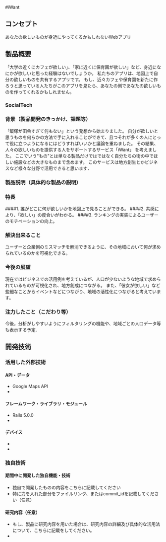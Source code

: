 #iWant
## コンセプト
あなたの欲しいものが身近にやってくるかもしれないWebアプリ
## 製品概要
「大学の近くにカフェが欲しい」、「家に近くに保育園が欲しい」など、身近になにかが欲しいと思った経験はないでしょうか。
私たちのアプリは、地図上で自分の欲しいものを共有するアプリです。
もし、近々カフェや保育園を新たに作ろうと思っている人たちがこのアプリを見たら、あなたの側であなたの欲しいものを作ってくれるかもしれません。

### SocialTech

### 背景（製品開発のきっかけ、課題等）
「飯塚が田舎すぎて何もない」という発想から始まりました。
自分が欲しいと思うものを何らかの方法で手に入れることができて、且つそれが多くの人にとって役に立つようになるにはどうすればいいかと議論を重ねました。
その結果、人々の欲しいものを提供する人をサポートするサービス「iWant」 を考えました。
ここでいう"もの"とは単なる製品だけではではなく自分たちの街の中でほしい施設などの大きなものまで含めます。
このサービスは地方創生とかビジネスなど様々な分野で活用できると思います．
### 製品説明（具体的な製品の説明）
####
### 特長
####1. 誰がどこに何が欲しいかを地図上で見ることができる。
####2. 共感により、「欲しい」の度合いがわかる。
####3. ランキングの実装によるユーザーのモチベーションの向上。

### 解決出来ること
ユーザーと企業側のミスマッチを解消できるように、その地域において何が求められているのかを可視化できる。
### 今後の展望
現在ではビジネスでの活用例を考えているが、人口が少ないような地域で求められているものが可視化され、地方創成につながる。
また、「彼女が欲しい」など些細なことからイベントなどにつながり、地域の活性化につながると考えています。
### 注力したこと（こだわり等）
今後，分析がしやすいようにフィルタリングの機能や、地域ごとの人口データ等も表示する予定．


## 開発技術
### 活用した外部技術
#### API・データ
* Google Maps API
*

#### フレームワーク・ライブラリ・モジュール
* Rails 5.0.0
*

#### デバイス
*
*

### 独自技術
#### 期間中に開発した独自機能・技術
* 独自で開発したものの内容をこちらに記載してください
* 特に力を入れた部分をファイルリンク、またはcommit_idを記載してください（任意）

#### 研究内容（任意）
* もし、製品に研究内容を用いた場合は、研究内容の詳細及び具体的な活用法について、こちらに記載をしてください。
*
